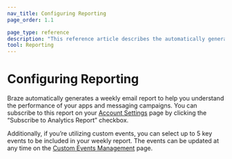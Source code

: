 ```yaml
---
nav_title: Configuring Reporting
page_order: 1.1

page_type: reference
description: "This reference article describes the automatically generated analytics report provided by Braze."
tool: Reporting
---
```

# Configuring Reporting

Braze automatically generates a weekly email report to help you understand the performance of your apps and messaging campaigns. You can subscribe to this report on your [Account Settings][2] page by clicking the “Subscribe to Analytics Report” checkbox.

Additionally, if you’re utilizing custom events, you can select up to 5 key events to be included in your weekly report. The events can be updated at any time on the [Custom Events Management][3] page.

[2]: https://dashboard-01.braze.com/company_settings/account_settings
[3]: https://dashboard-01.braze.com/app_settings/app_settings/custom_events/
